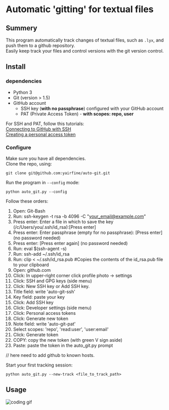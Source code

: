 # Automatic 'gitting' for textual files

## Summery
This program automatically track changes of textual files, such as `.lyx`, and push them to a github repository. <br/>
Easily keep track your files and control versions with the git version control.

## Install

### dependencies
* Python 3
* Git (version > 1.5)
* GitHub account
    * SSH key (__with no passphrase__) configured with your GitHub account 
    * PAT (Private Access Token) - __with scopes: repo, user__ 

For SSH and PAT, follow this tutorials: </br>
[Connecting to GitHub with SSH](https://docs.github.com/en/free-pro-team@latest/github/authenticating-to-github/connecting-to-github-with-ssh) </br>
[Creating a personal access token](https://docs.github.com/en/free-pro-team@latest/github/authenticating-to-github/creating-a-personal-access-token)</br>


### Configure
Make sure you have all dependencies. </br>
Clone the repo, using:
```
git clone git@github.com:yairfine/auto-git.git
```

Run the program in `--config` mode:
```
python auto_git.py --config
```
Follow these orders: <br/>

1.  Open: Git-Bash <br/>
2.  Run: ssh-keygen -t rsa -b 4096 -C "your_email@example.com" <br/>
3.  Press enter: Enter a file in which to save the key (/c/Users/you/.ssh/id_rsa):[Press enter] <br/>
4.  Press enter: Enter passphrase (empty for no passphrase): [Press enter] (no password needed) <br/>
5.  Press enter: [Press enter again] (no password needed) <br/>
6.  Run: eval $(ssh-agent -s) <br/>
7.  Run: ssh-add ~/.ssh/id_rsa <br/>
8.  Run: clip < ~/.ssh/id_rsa.pub   #Copies the contents of the id_rsa.pub file to your clipboard <br/>
9.  Open: github.com <br/>
10. Click: In upper-right corner click profile photo -> settings <br/>
11. Click: SSH and GPG keys (side menu) <br/>
12. Click: New SSH key or Add SSH key. <br/>
13. Title field: write 'auto-git-ssh' <br/>
14. Key field: paste your key <br/>
15. Click: Add SSH key <br/>
16. Click: Developer settings (side menu) <br/>
17. Click: Personal access tokens <br/>
18. Click: Generate new token <br/>
19. Note field: write 'auto-git-pat' <br/>
20. Select scopes: 'repo', 'read:user', 'user:email' <br/>
21. Click: Generate token <br/>
22. COPY: copy the new token (with green V sign aside) <br/>
23. Paste: paste the token in the auto_git.py prompt <br/>

// here need to add github to known hosts.

Start your first tracking session:
```
python auto_git.py --new-track <file_to_track_path>
```


## Usage
![coding gif](https://media.giphy.com/media/l4FGvUYI0tETAQwGk/giphy.gif)